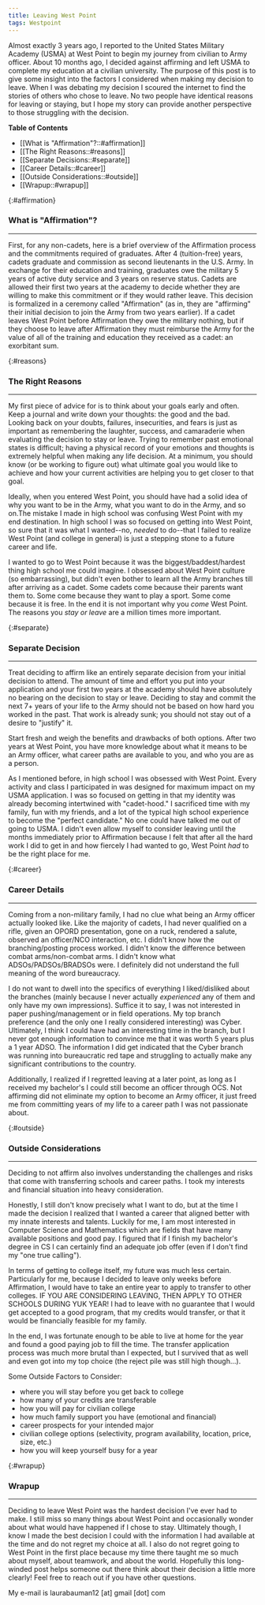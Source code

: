 ```yaml
---
title: Leaving West Point
tags: Westpoint 
---
```


Almost exactly 3 years ago, I reported to the United States Military Academy (USMA) at West Point to begin my journey from civilian to Army officer. About 10 months ago, I decided against affirming and left USMA to complete my education at a civilian university. The purpose of this post is to give some insight into the factors I considered when making my decision to leave. When I was debating my decision I scoured the internet to find the stories of others who chose to leave. No two people have identical reasons for leaving or staying, but I hope my story can provide another perspective to those struggling with the decision. 

**Table of Contents**
- [[What is "Affirmation"?::#affirmation]]
- [[The Right Reasons::#reasons]]
- [[Separate Decisions::#separate]]
- [[Career Details::#career]]
- [[Outside Considerations::#outside]]
- [[Wrapup::#wrapup]]

{:#affirmation}
### What is "Affirmation"?
---

First, for any non-cadets, here is a brief overview of the Affirmation process and the commitments required of graduates. After 4 (tuition-free) years, cadets graduate and commission as second lieutenants in the U.S. Army. In exchange for their education and training, graduates owe the military 5 years of active duty service and 3 years on reserve status. Cadets are allowed their first two years at the academy to decide whether they are willing to make this commitment or if they would rather leave. This decision is formalized in a ceremony called "Affirmation" (as in, they are "affirming" their initial decision to join the Army from two years earlier). If a cadet leaves West Point before Affirmation they owe the military nothing, but if they choose to leave after Affirmation they must reimburse the Army for the value of all of the training and education they received as a cadet: an exorbitant sum. 

{:#reasons}
### The Right Reasons
---

My first piece of advice for is to think about your goals early and often. Keep a journal and write down your thoughts: the good and the bad. Looking back on your doubts, failures, insecurities, and fears is just as important as remembering the laughter, success, and camaraderie when evaluating the decision to stay or leave. Trying to remember past emotional states is difficult; having a physical record of your emotions and thoughts is extremely helpful when making any life decision. At a minimum, you should know (or be working to figure out) what ultimate goal you would like to achieve and how your current activities are helping you to get closer to that goal. 

Ideally, when you entered West Point, you should have had a solid idea of why you want to be in the Army, what you want to do in the Army, and so on.The mistake I made in high school was confusing West Point with my end destination. In high school I was so focused on getting into West Point, so sure that it was what I wanted--no, *needed* to do--that I failed to realize West Point (and college in general) is just a stepping stone to a future career and life. 

I wanted to go to West Point because it was the biggest/baddest/hardest thing high school me could imagine. I obsessed about West Point culture (so embarrassing), but didn't even bother to learn all the Army branches till after arriving as a cadet. Some cadets come because their parents want them to. Some come because they want to play a sport. Some come because it is free. In the end it is not important why you *come* West Point. The reasons you *stay or leave* are a million times more important.

{:#separate}
### Separate Decision
---

Treat deciding to affirm like an entirely separate decision from your initial decision to attend. The amount of time and effort you put into your application and your first two years at the academy should have absolutely no bearing on the decision to stay or leave. Deciding to stay and commit the next 7+ years of your life to the Army should not be based on how hard you worked in the past. That work is already sunk; you should not stay out of a desire to "justify" it. 

Start fresh and weigh the benefits and drawbacks of both options. After two years at West Point, you have more knowledge about what it means to be an Army officer, what career paths are available to you, and who you are as a person. 

As I mentioned before, in high school I was obsessed with West Point. Every activity and class I participated in was designed for maximum impact on my USMA application. I was so focused on getting in that my identity was already becoming intertwined with "cadet-hood." I sacrificed time with my family, fun with my friends, and a lot of the typical high school experience to become the "perfect candidate." No one could have talked me out of going to USMA. I didn't even allow myself to consider leaving until the months immediately prior to Affirmation because I felt that after all the hard work I did to get in and how fiercely I had wanted to go, West Point *had* to be the right place for me. 

{:#career}
### Career Details
---

Coming from a non-military family, I had no clue what being an Army officer actually looked like. Like the majority of cadets, I had never qualified on a rifle, given an OPORD presentation, gone on a ruck, rendered a salute, observed an officer/NCO interaction, etc. I didn't know how the branching/posting process worked. I didn't know the difference between combat arms/non-combat arms. I didn't know what ADSOs/PADSOs/BRADSOs were. I definitely did not understand the full meaning of the word bureaucracy. 

I do not want to dwell into the specifics of everything I liked/disliked about the branches (mainly because I never actually *experienced* any of them and only have my own impressions). Suffice it to say, I was not interested in paper pushing/management or in field operations. My top branch preference (and the only one I really considered interesting) was Cyber. Ultimately, I think I could have had an interesting time in the branch, but I never got enough information to convince me that it was worth 5 years plus a 1 year ADSO. The information I did get indicated that the Cyber branch was running into bureaucratic red tape and struggling to actually make any significant contributions to the country. 

Additionally, I realized if I regretted leaving at a later point, as long as I received my bachelor's I could still become an officer through OCS. Not affirming did not eliminate my option to become an Army officer, it just freed me from committing years of my life to a career path I was not passionate about.


{:#outside}
### Outside Considerations
---

Deciding to not affirm also involves understanding the challenges and risks that come with transferring schools and career paths. I took my interests and financial situation into heavy consideration. 

Honestly, I still don't know precisely what I want to do, but at the time I made the decision I realized that I wanted a career that aligned better with my innate interests and talents. Luckily for me, I am most interested in Computer Science and Mathematics which are fields that have many available positions and good pay. I figured that if I finish my bachelor's degree in CS I can certainly find an adequate job offer (even if I don't find my "one true calling").

In terms of getting to college itself, my future was much less certain. Particularly for me, because I decided to leave only weeks before Affirmation, I would have to take an entire year to apply to transfer to other colleges. IF YOU ARE CONSIDERING LEAVING, THEN APPLY TO OTHER SCHOOLS DURING YUK YEAR! I had to leave with no guarantee that I would get accepted to a good program, that my credits would transfer, or that it would be financially feasible for my family. 

In the end, I was fortunate enough to be able to live at home for the year and found a good paying job to fill the time. The transfer application process was much more brutal than I expected, but I survived that as well and even got into my top choice (the reject pile was still high though...). 

Some Outside Factors to Consider:
+ where you will stay before you get back to college
+ how many of your credits are transferable
+ how you will pay for civilian college
+ how much family support you have (emotional and financial)
+ career prospects for your intended major
+ civilian college options (selectivity, program availability, location, price, size, etc.)
+ how you will keep yourself busy for a year

{:#wrapup}
### Wrapup
---

Deciding to leave West Point was the hardest decision I've ever had to make. I still miss so many things about West Point and occasionally wonder about what would have happened if I chose to stay. Ultimately though, I know I made the best decision I could with the information I had available at the time and do not regret my choice at all. I also do not regret going to West Point in the first place because my time there taught me so much about myself, about teamwork, and about the world. Hopefully this long-winded post helps someone out there think about their decision a little more clearly! Feel free to reach out if you have other questions. 

My e-mail is laurabauman12 [at] gmail [dot] com